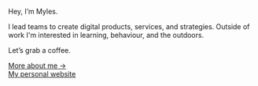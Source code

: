 Hey, I’m Myles.

I lead teams to create digital products, services, and strategies. Outside of work I'm interested in learning, behaviour, and the outdoors. 

Let’s grab a coffee.


[More about me &rarr;](https://myleslinder.com/#about) <br />
[My personal website](https://myleslinder.com/) <br />
